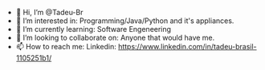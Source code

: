 - 👋 Hi, I’m @Tadeu-Br
- 👀 I’m interested in: Programming/Java/Python and it's appliances.
- 🌱 I’m currently learning: Software Engeneering
- 💞️ I’m looking to collaborate on: Anyone that would have me.
- 📫 How to reach me: Linkedin: https://www.linkedin.com/in/tadeu-brasil-1105251b1/

<!---
Tadeu-Br/Tadeu-Br is a ✨ special ✨ repository because its `README.md` (this file) appears on your GitHub profile.
You can click the Preview link to take a look at your changes.
--->
